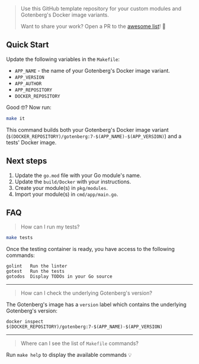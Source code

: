 > Use this GitHub template repository for your custom modules and Gotenberg's Docker image variants.
> 
> Want to share your work? Open a PR to the [awesome list](https://github.com/gotenberg/awesome-gotenberg)! 🚀

## Quick Start

Update the following variables in the `Makefile`:

* `APP_NAME` - the name of your Gotenberg's Docker image variant.
* `APP_VERSION`
* `APP_AUTHOR`
* `APP_REPOSITORY`
* `DOCKER_REPOSITORY`

Good 🤓? Now run:

```bash
make it
```

This command builds both your Gotenberg's Docker image variant (`$(DOCKER_REPOSITORY)/gotenberg:7-$(APP_NAME)-$(APP_VERSION)`)
and a tests' Docker image.

## Next steps

1. Update the `go.mod` file with your Go module's name.
2. Update the `build/Docker` with your instructions.
3. Create your module(s) in `pkg/modules`.
4. Import your module(s) in `cmd/app/main.go`.

## FAQ

> How can I run my tests?

```bash
make tests
```

Once the testing container is ready, you have access to the following commands:

```
golint   Run the linter
gotest   Run the tests
gotodos  Display TODOs in your Go source
```

---

> How can I check the underlying Gotenberg's version?

The Gotenberg's image has a `version` label which contains the underlying Gotenberg's version:

```
docker inspect $(DOCKER_REPOSITORY)/gotenberg:7-$(APP_NAME)-$(APP_VERSION)
```

---

> Where can I see the list of `Makefile` commands?

Run `make help` to display the available commands 💡
